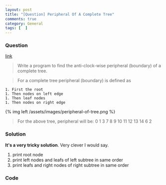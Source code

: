 ```yaml
---
layout: post
title: "[Question] Peripheral Of A Complete Tree"
comments: true
category: General
tags: [  ]
---
```


### Question 

[link](http://tech-queries.blogspot.sg/2010/09/peripheral-boundary-of-complete-tree.html)

> Write a program to find the anti-clock-wise peripheral (boundary) of a complete tree. 

> For a complete tree peripheral (boundary) is defined as

    1. First the root
    1. Then nodes on left edge
    1. Then leaf nodes
    1. Then nodes on right edge

{% img left /assets/images/peripheral-of-tree.png %}

> For the above tree, peripheral will be: 0 1 3 7 8 9 10 11 12 13 14 6 2

### Solution

__It's a very tricky solution__. Very clever I would say. 

1. print root node
1. print left nodes and leafs of left subtree in same order
1. print leafs and right nodes of right subtree in same order

### Code


